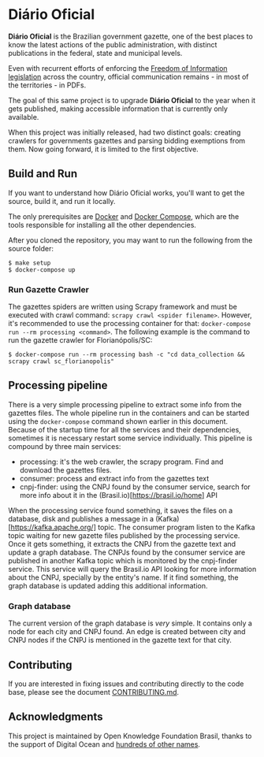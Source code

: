 # Diário Oficial

**Diário Oficial** is the Brazilian government gazette, one of the best places to know the latest actions of the public administration, with distinct publications in the federal, state and municipal levels.

Even with recurrent efforts of enforcing the [Freedom of Information legislation](http://www.acessoainformacao.gov.br/assuntos/conheca-seu-direito/principais-aspectos/principais-aspectos) across the country, official communication remains - in most of the territories - in PDFs.

The goal of this same project is to upgrade **Diário Oficial** to the year when it gets published, making accessible information that is currently only available.

When this project was initially released, had two distinct goals: creating crawlers for governments gazettes and parsing bidding exemptions from them. Now going forward, it is limited to the first objective.

## Build and Run

If you want to understand how Diário Oficial works, you'll want to get the source, build it, and run it locally.

The only prerequisites are [Docker](https://www.docker.com) and [Docker Compose](https://docs.docker.com/compose/overview/), which are the tools responsible for installing all the other dependencies.

After you cloned the repository, you may want to run the following from the source folder:

```console
$ make setup
$ docker-compose up
```

### Run Gazette Crawler

The gazettes spiders are written using Scrapy framework and must be executed with crawl command: `scrapy crawl <spider filename>`.
However, it's recommended to use the processing container for that: `docker-compose run --rm processing <command>`.
The following example is the command to run the gazette crawler for Florianópolis/SC:

```console
$ docker-compose run --rm processing bash -c "cd data_collection && scrapy crawl sc_florianopolis"
```

## Processing pipeline

There is a very simple processing pipeline to extract some info from the gazettes files. The whole pipeline run in the containers and can be started using the `docker-compose` command shown earlier in this document. Because of the startup time for all the services and their dependencies, sometimes it is necessary restart some service individually.
This pipeline is compound by three main services:

* processing: it's the web crawler, the scrapy program. Find and download the gazettes files.
* consumer: process and extract info from the gazettes text
* cnpj-finder: using the CNPJ found by the consumer service, search for more info about it in the (Brasil.io)[https://brasil.io/home] API

When the processing service found something, it saves the files on a database, disk and publishes a message in a (Kafka)[https://kafka.apache.org/] topic. The consumer program listen to the Kafka topic waiting for new gazette files published by the processing service. Once it gets something, it extracts the CNPJ from the gazette text and update a graph database. 
The CNPJs found by the consumer service are published in another Kafka topic which is monitored by the cnpj-finder service. This service will query the Brasil.io API looking for more information about the CNPJ, specially by the entity's name. If it find something, the graph database is updated adding this additional information.

### Graph database

The current version of the graph database is *very* simple. It contains only a node for each city and CNPJ found. An edge is created between city and CNPJ nodes if the CNPJ is mentioned in the gazette text for that city.

## Contributing

If you are interested in fixing issues and contributing directly to the code base, please see the document [CONTRIBUTING.md](CONTRIBUTING.md).

## Acknowledgments

This project is maintained by Open Knowledge Foundation Brasil, thanks to the support of Digital Ocean and [hundreds of other names](https://serenata.ai/en/about/).
